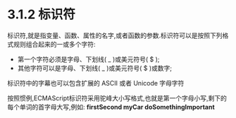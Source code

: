 # 3.1.2 标识符

标识符,就是指变量、函数、属性的名字,或者函数的参数.标识符可以是按照下列格式规则组合起来的一或多个字符:

* 第一个字符必须是字母、下划线( _ )或美元符号( $ );
* 其他字符可以是字母、下划线( _ )或美元符号( $ )或数字;

标识符中的字幕也可以包含扩展的 ASCII 或者 Unicode 字母字符

按照惯例,ECMAScript标识符采用驼峰大小写格式,也就是第一个字母小写,剩下的每个单词的首字母大写,例如:
**firstSecond
myCar
doSomethingImportant**
